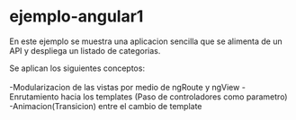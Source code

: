 ejemplo-angular1
================

En este ejemplo se muestra una aplicacion sencilla que se alimenta de un API y despliega un listado de categorias.

Se aplican los siguientes conceptos:  
 <br> -Modularizacion de las vistas por medio de ngRoute y ngView
  -Enrutamiento hacia los templates (Paso de controladores como parametro)
  -Animacion(Transicion) entre el cambio de template
